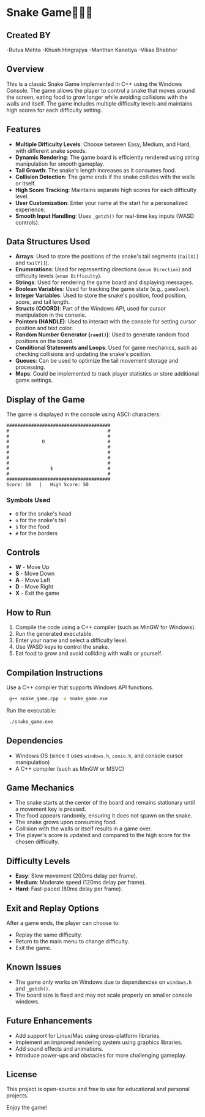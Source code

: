 # Snake Game🐍🐍🐍

## Created BY
-Rutva Mehta
-Khush Hingrajiya
-Manthan Kanetiya
-Vikas Bhabhor

## Overview
This is a classic Snake Game implemented in C++ using the Windows Console. The game allows the player to control a snake that moves around the screen, eating food to grow longer while avoiding collisions with the walls and itself. The game includes multiple difficulty levels and maintains high scores for each difficulty setting.

## Features
- **Multiple Difficulty Levels**: Choose between Easy, Medium, and Hard, with different snake speeds.
- **Dynamic Rendering**: The game board is efficiently rendered using string manipulation for smooth gameplay.
- **Tail Growth**: The snake's length increases as it consumes food.
- **Collision Detection**: The game ends if the snake collides with the walls or itself.
- **High Score Tracking**: Maintains separate high scores for each difficulty level.
- **User Customization**: Enter your name at the start for a personalized experience.
- **Smooth Input Handling**: Uses `_getch()` for real-time key inputs (WASD controls).

## Data Structures Used
- **Arrays**: Used to store the positions of the snake's tail segments (`tailX[]` and `tailY[]`).
- **Enumerations**: Used for representing directions (`enum Direction`) and difficulty levels (`enum Difficulty`).
- **Strings**: Used for rendering the game board and displaying messages.
- **Boolean Variables**: Used for tracking the game state (e.g., `gameOver`).
- **Integer Variables**: Used to store the snake's position, food position, score, and tail length.
- **Structs (COORD)**: Part of the Windows API, used for cursor manipulation in the console.
- **Pointers (HANDLE)**: Used to interact with the console for setting cursor position and text color.
- **Random Number Generator (`rand()`)**: Used to generate random food positions on the board.
- **Conditional Statements and Loops**: Used for game mechanics, such as checking collisions and updating the snake's position.
- **Queues**: Can be used to optimize the tail movement storage and processing.
- **Maps**: Could be implemented to track player statistics or store additional game settings.

## Display of the Game
The game is displayed in the console using ASCII characters:
```
######################################
#                                    #
#                                    #
#            O                       #
#                                    #
#                                    #
#                                    #
#                                    #
#               $                    #
#                                    #
######################################
Score: 10   |   High Score: 50
```
### Symbols Used
- `O` for the snake's head
- `o` for the snake's tail
- `$` for the food
- `#` for the borders

## Controls
- **W** - Move Up
- **S** - Move Down
- **A** - Move Left
- **D** - Move Right
- **X** - Exit the game

## How to Run
1. Compile the code using a C++ compiler (such as MinGW for Windows).
2. Run the generated executable.
3. Enter your name and select a difficulty level.
4. Use WASD keys to control the snake.
5. Eat food to grow and avoid colliding with walls or yourself.

## Compilation Instructions
Use a C++ compiler that supports Windows API functions.
```sh
 g++ snake_game.cpp -o snake_game.exe
```
Run the executable:
```sh
 ./snake_game.exe
```

## Dependencies
- Windows OS (since it uses `windows.h`, `conio.h`, and console cursor manipulation)
- A C++ compiler (such as MinGW or MSVC)

## Game Mechanics
- The snake starts at the center of the board and remains stationary until a movement key is pressed.
- The food appears randomly, ensuring it does not spawn on the snake.
- The snake grows upon consuming food.
- Collision with the walls or itself results in a game over.
- The player's score is updated and compared to the high score for the chosen difficulty.

## Difficulty Levels
- **Easy**: Slow movement (200ms delay per frame).
- **Medium**: Moderate speed (120ms delay per frame).
- **Hard**: Fast-paced (80ms delay per frame).

## Exit and Replay Options
After a game ends, the player can choose to:
- Replay the same difficulty.
- Return to the main menu to change difficulty.
- Exit the game.

## Known Issues
- The game only works on Windows due to dependencies on `windows.h` and `_getch()`.
- The board size is fixed and may not scale properly on smaller console windows.

## Future Enhancements
- Add support for Linux/Mac using cross-platform libraries.
- Implement an improved rendering system using graphics libraries.
- Add sound effects and animations.
- Introduce power-ups and obstacles for more challenging gameplay.

## License
This project is open-source and free to use for educational and personal projects.

Enjoy the game!

